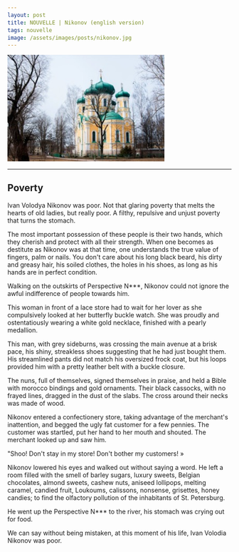 ```yaml
---
layout: post
title: NOUVELLE | Nikonov (english version)
tags: nouvelle
image: /assets/images/posts/nikonov.jpg
---
```


<img src="/assets/images/posts/nikonov.jpg" width="70%" class="center">

---

<h2>Poverty</h2>

Ivan Volodya Nikonov was poor. Not that glaring poverty that melts the hearts of old ladies, but really poor. A filthy, repulsive and unjust poverty that turns the stomach.

The most important possession of these people is their two hands, which they cherish and protect with all their strength. When one becomes as destitute as Nikonov was at that time, one understands the true value of fingers, palm or nails. You don't care about his long black beard, his dirty and greasy hair, his soiled clothes, the holes in his shoes, as long as his hands are in perfect condition.

Walking on the outskirts of Perspective N***, Nikonov could not ignore the awful indifference of people towards him.

This woman in front of a lace store had to wait for her lover as she compulsively looked at her butterfly buckle watch. She was proudly and ostentatiously wearing a white gold necklace, finished with a pearly medallion.

This man, with grey sideburns, was crossing the main avenue at a brisk pace, his shiny, streakless shoes suggesting that he had just bought them. His streamlined pants did not match his oversized frock coat, but his loops provided him with a pretty leather belt with a buckle closure.

The nuns, full of themselves, signed themselves in praise, and held a Bible with morocco bindings and gold ornaments. Their black cassocks, with no frayed lines, dragged in the dust of the slabs. The cross around their necks was made of wood.

Nikonov entered a confectionery store, taking advantage of the merchant's inattention, and begged the ugly fat customer for a few pennies. The customer was startled, put her hand to her mouth and shouted. The merchant looked up and saw him.

"Shoo! Don't stay in my store! Don't bother my customers! »

Nikonov lowered his eyes and walked out without saying a word. He left a room filled with the smell of barley sugars, luxury sweets, Belgian chocolates, almond sweets, cashew nuts, aniseed lollipops, melting caramel, candied fruit, Loukoums, calissons, nonsense, grisettes, honey candies; to find the olfactory pollution of the inhabitants of St. Petersburg.

He went up the Perspective N*** to the river, his stomach was crying out for food.

We can say without being mistaken, at this moment of his life, Ivan Volodia Nikonov was poor.
